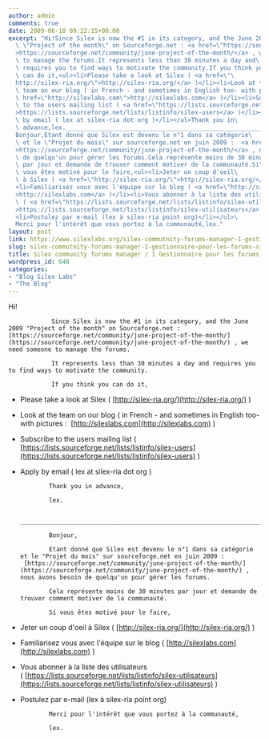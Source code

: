 ```yaml
---
author: admin
comments: true
date: 2009-06-10 09:22:15+00:00
excerpt: "Hi!Since Silex is now the #1 in its category, and the June 2009\
  \ \"Project of the month\" on Sourceforge.net : <a href=\"https://sourceforge.net/community/june-project-of-the-month/\"\
  >https://sourceforge.net/community/june-project-of-the-month/</a> , we need someone\
  \ to manage the forums.It represents less than 30 minutes a day and\
  \ requires you to find ways to motivate the community.If you think you\
  \ can do it,<ul><li>Please take a look at Silex ( <a href=\"\
  http://silex-ria.org/\">http://silex-ria.org/</a> )</li><li>Look at the\
  \ team on our blog ( in French - and sometimes in English too- with pictures :  <a\
  \ href=\"http://silexlabs.com\">http://silexlabs.com</a> )</li><li>Subscribe\
  \ to the users mailing list ( <a href=\"https://lists.sourceforge.net/lists/listinfo/silex-users\"\
  >https://lists.sourceforge.net/lists/listinfo/silex-users</a> )</li><li>Apply\
  \ by email ( lex at silex-ria dot org )</li></ul>Thank you in\
  \ advance,lex.______________________________________________________________________\
  Bonjour,Etant donné que Silex est devenu le n°1 dans sa catégorie\
  \ et le \"Projet du mois\" sur sourceforge.net en juin 2009 :  <a href=\"https://sourceforge.net/community/june-project-of-the-month/\"\
  >https://sourceforge.net/community/june-project-of-the-month/</a> , nous avons besoin\
  \ de quelqu'un pour gérer les forums.Cela représente moins de 30 minutes\
  \ par jour et demande de trouver comment motiver de la communauté.Si\
  \ vous êtes motivé pour le faire,<ul><li>Jeter un coup d'oeil\
  \ à Silex ( <a href=\"http://silex-ria.org/\">http://silex-ria.org/</a> )</li>\
  <li>Familiarisez vous avec l'équipe sur le blog ( <a href=\"http://silexlabs.com\"\
  >http://silexlabs.com</a> )</li><li>Vous abonner à la liste des utilisateurs\
  \ ( <a href=\"https://lists.sourceforge.net/lists/listinfo/silex-utilisateurs\"\
  >https://lists.sourceforge.net/lists/listinfo/silex-utilisateurs</a> )</li>\
  <li>Postulez par e-mail (lex à silex-ria point org)</li></ul>\
  Merci pour l'intérêt que vous portez à la communauté,lex."
layout: post
link: https://www.silexlabs.org/silex-commutnity-forums-manager-1-gestionnaire-pour-les-forums-silex/
slug: silex-commutnity-forums-manager-1-gestionnaire-pour-les-forums-silex
title: Silex community forums manager / 1 Gestionnaire pour les forums SILEX
wordpress_id: 648
categories:
- "Blog Silex Labs"
- "The Blog"
---
```


Hi!

				Since Silex is now the #1 in its category, and the June 2009 "Project of the month" on Sourceforge.net : [https://sourceforge.net/community/june-project-of-the-month/](https://sourceforge.net/community/june-project-of-the-month/) , we need someone to manage the forums.

				It represents less than 30 minutes a day and requires you to find ways to motivate the community.

				If you think you can do it,




  * Please take a look at Silex ( [http://silex-ria.org/](http://silex-ria.org/) )


  * Look at the team on our blog ( in French - and sometimes in English too- with pictures :  [http://silexlabs.com](http://silexlabs.com) )


  * Subscribe to the users mailing list ( [https://lists.sourceforge.net/lists/listinfo/silex-users](https://lists.sourceforge.net/lists/listinfo/silex-users) )


  * Apply by email ( lex at silex-ria dot org )


				Thank you in advance,

				lex.

				______________________________________________________________________

				Bonjour,

				Etant donné que Silex est devenu le n°1 dans sa catégorie et le "Projet du mois" sur sourceforge.net en juin 2009 :  [https://sourceforge.net/community/june-project-of-the-month/](https://sourceforge.net/community/june-project-of-the-month/) , nous avons besoin de quelqu'un pour gérer les forums.

				Cela représente moins de 30 minutes par jour et demande de trouver comment motiver de la communauté.

				Si vous êtes motivé pour le faire,




  * Jeter un coup d'oeil à Silex ( [http://silex-ria.org/](http://silex-ria.org/) )


  * Familiarisez vous avec l'équipe sur le blog ( [http://silexlabs.com](http://silexlabs.com) )


  * Vous abonner à la liste des utilisateurs ( [https://lists.sourceforge.net/lists/listinfo/silex-utilisateurs](https://lists.sourceforge.net/lists/listinfo/silex-utilisateurs) )


  * Postulez par e-mail (lex à silex-ria point org)


				Merci pour l'intérêt que vous portez à la communauté,

				lex.
